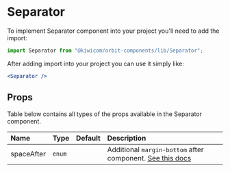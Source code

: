 # Separator

To implement Separator component into your project you'll need to add the import:

```jsx
import Separator from "@kiwicom/orbit-components/lib/Separator";
```

After adding import into your project you can use it simply like:

```jsx
<Separator />
```

## Props

Table below contains all types of the props available in the Separator component.

| Name       | Type   | Default | Description                                                                                                                                     |
| :--------- | :----- | :------ | :---------------------------------------------------------------------------------------------------------------------------------------------- |
| spaceAfter | `enum` |         | Additional `margin-bottom` after component. [See this docs](https://github.com/kiwicom/orbit-components/tree/master/src/common/getSpacingToken) |
